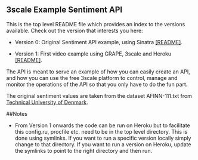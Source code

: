 ## 3scale Example Sentiment API

This is the top level README file which provides an index to the versions available. Check out the version that interests you here: 

 * Version 0: Original Sentiment API example, using Sinatra <a href="version_0/README.md">[README]</a>.

 * Version 1: First video example using GRAPE, 3scale and Heroku <a href="version_1/README.md">[README]</a>.

The API is meant to serve an example of how you can easily create an API, and how you can use the free 3scale platform to control, manage and monitor the operations of the API so that you only have to do the fun part.

The original sentiment values are taken from the dataset AFINN-111.txt from [Technical University of Denmark](http://www2.imm.dtu.dk/pubdb/views/publication_details.php?id=6010).

##Notes

 * From Version 1 onwards the code can be run on Heroku but to facilitate this config.ru, procfile etc. need to be in the top level directory. This is done using symlinks. If you want to run a specific version locally simply change to that directory. If you want to run a version on Heroku, update the symlinks to point to the right directory and then run.